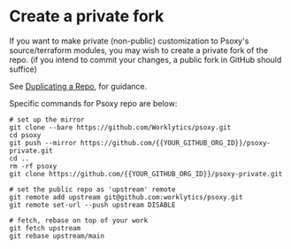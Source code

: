 # Create a private fork

If you want to make private (non-public) customization to Psoxy's source/terraform modules, you may
wish to create a private fork of the repo. (if you intend to commit your changes, a public fork in
GitHub should suffice)

See
[Duplicating a Repo](https://docs.github.com/en/repositories/creating-and-managing-repositories/duplicating-a-repository),
for guidance.

Specific commands for Psoxy repo are below:

```shell
# set up the mirror
git clone --bare https://github.com/Worklytics/psoxy.git
cd psoxy
git push --mirror https://github.com/{{YOUR_GITHUB_ORG_ID}}/psoxy-private.git
cd ..
rm -rf psoxy
git clone https://github.com/{{YOUR_GITHUB_ORG_ID}}/psoxy-private.git

# set the public repo as 'upstream' remote
git remote add upstream git@github.com:worklytics/psoxy.git
git remote set-url --push upstream DISABLE

# fetch, rebase on top of your work
git fetch upstream
git rebase upstream/main
```
